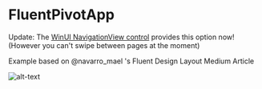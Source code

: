 # FluentPivotApp

Update: The [WinUI NavigationView control](https://docs.microsoft.com/en-us/windows/uwp/design/controls-and-patterns/navigationview) provides this option now! (However you can't swipe between pages at the moment)

Example based on @navarro_mael 's Fluent Design Layout Medium Article

![alt-text](img/fluentPivotPic.png)
